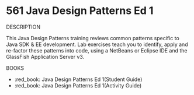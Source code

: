 # 561 Java Design Patterns Ed 1

DESCRIPTION

This Java Design Patterns training reviews common patterns specific to Java SDK & EE development. Lab exercises teach you to identify, apply and re-factor these patterns into code, using a NetBeans or Eclipse IDE and the GlassFish Application Server v3.

BOOKS

* :red_book: Java Design Patterns Ed 1(Student Guide)
* :red_book: Java Design Patterns Ed 1(Activity Guide)
